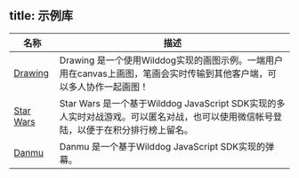 title:  示例库
---

名称 | 描述
----|------
[Drawing](https://github.com/WildDogTeam/demo-js-drawing) | Drawing 是一个使用Wilddog实现的画图示例。一端用户用在canvas上画图，笔画会实时传输到其他客户端，可以多人协作一起画图！
[Star Wars](https://github.com/WildDogTeam/demo-js-starwars) | Star Wars 是一个基于Wilddog JavaScript SDK实现的多人实时对战游戏。可以匿名对战，也可以使用微信帐号登陆，以便于在积分排行榜上留名。
[Danmu](https://github.com/WildDogTeam/demo-js-danmu) | Danmu 是一个基于Wilddog JavaScript SDK实现的弹幕。